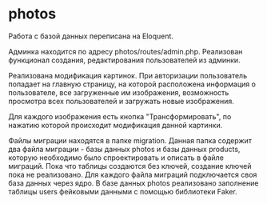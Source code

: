 # photos
Работа с базой данных переписана на Eloquent.

Админка находится по адресу photos/routes/admin.php.
Реализован функционал создания, редактирования пользователей из админки.

Реализована модификация картинок.
При авторизации пользователь попадает на главную страницу, на которой расположена информация о пользователе, все загруженные им изображения, возможность просмотра всех пользователей и загружать новые изображения.

Для каждого изображения есть кнопка "Трансформировать", по нажатию которой происходит модификация данной картинки.

Файлы миграции находятся в папке migration. Данная папка содержит два файла миграции - базы данных photos и базы данных products, которую необходимо было спроектировать и описать в файле миграций. Пока что таблицы создаются без ключей, создание ключей пока не реализовано.
Для каждого файла миграций подключается своя база данных через ядро.
В базе данных photos реализовано заполнение таблицы users фейковыми данными с помощью библиотеки Faker.
